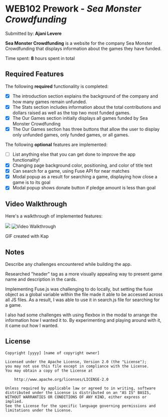# WEB102 Prework - *Sea Monster Crowdfunding*

Submitted by: **Ajani Levere**

**Sea Monster Crowdfunding** is a website for the company Sea Monster Crowdfunding that displays information about the games they have funded.

Time spent: **8** hours spent in total

## Required Features

The following **required** functionality is completed:

* [X] The introduction section explains the background of the company and how many games remain unfunded.
* [X] The Stats section includes information about the total contributions and dollars raised as well as the top two most funded games.
* [X] The Our Games section initially displays all games funded by Sea Monster Crowdfunding
* [X] The Our Games section has three buttons that allow the user to display only unfunded games, only funded games, or all games.

The following **optional** features are implemented:

* [ ] List anything else that you can get done to improve the app functionality!
* [X] Changing page background color, positioning, and color of title text
* [X] Can search for a game, using Fuse API for near matches
* [X] Modal popup as a result for searching a game, displaying how close a game is to its goal
* [X] Modal popup shows donate button if pledge amount is less than goal

## Video Walkthrough

Here's a walkthrough of implemented features:

![](https://github.com/ajani349/web102_prework/blob/main/assets/Demo.gif)
<img src='./assets/DEMO.gif' title='Video Walkthrough' alt='Video Walkthrough' />

<!-- Replace this with whatever GIF tool you used! -->
GIF created with Kap  
<!-- Recommended tools:
[Kap](https://getkap.co/) for macOS
[ScreenToGif](https://www.screentogif.com/) for Windows
[peek](https://github.com/phw/peek) for Linux. -->

## Notes

Describe any challenges encountered while building the app.

Researched "header" tag as a more visually appealing way to present game name and description in the cards.

Implementing Fuse.js was challenging to do locally, but setting the fuse object as a global variable within the file made it able to be accessed across all JS files. As a result, I was able to use it in search.js file for searching for a game.

I also had some challenges with using flexbox in the modal to arrange the information how I wanted it to. By experimenting and playing around with it, it came out how I wanted.

## License

    Copyright [yyyy] [name of copyright owner]

    Licensed under the Apache License, Version 2.0 (the "License");
    you may not use this file except in compliance with the License.
    You may obtain a copy of the License at

        http://www.apache.org/licenses/LICENSE-2.0

    Unless required by applicable law or agreed to in writing, software
    distributed under the License is distributed on an "AS IS" BASIS,
    WITHOUT WARRANTIES OR CONDITIONS OF ANY KIND, either express or implied.
    See the License for the specific language governing permissions and
    limitations under the License.
